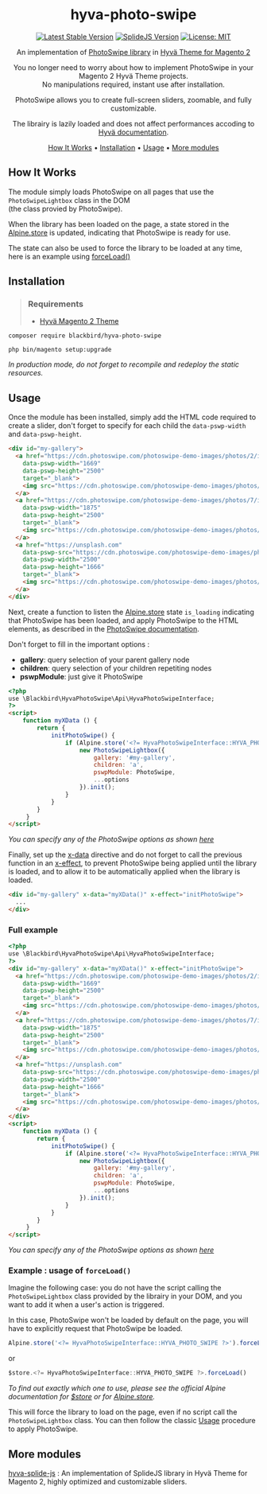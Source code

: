<!-- markdownlint-configure-file {
  "MD013": {
    "code_blocks": false,
    "tables": false
  },
  "MD033": false,
  "MD041": false
} -->

<div align="center">
  
# hyva-photo-swipe

[![Latest Stable Version](https://img.shields.io/badge/version-1.0.0-blue)](https://packagist.org/packages/blackbird/hyva-photo-swipe)
[![SplideJS Version](https://img.shields.io/badge/photoswipe-5.4.1-purple)](https://github.com/dimsemenov/PhotoSwipe/releases/tag/v5.4.1)
[![License: MIT](https://img.shields.io/github/license/blackbird-agency/hyva-photo-swipe.svg)](./LICENSE)


An implementation of [PhotoSwipe library](https://photoswipe.com/) in [Hyvä Theme for Magento 2](https://www.hyva.io/hyva-themes-license.html)

You no longer need to worry about how to implement PhotoSwipe in your Magento 2 Hyvä Theme projects.</br>
No manipulations required, instant use after installation.

PhotoSwipe allows you to create full-screen sliders, zoomable, and fully customizable.

The librairy is lazily loaded and does not affect performances accoding to [Hyvä documentation](https://docs.hyva.io/hyva-themes/writing-code/patterns/loading-external-javascript.html).

[How It Works](#how-it-works) •
[Installation](#installation) •
[Usage](#usage) •
[More modules](#more-modules)

</div>

## How It Works

The module simply loads PhotoSwipe on all pages that use the `PhotoSwipeLightbox` class in the DOM</br>
(the class provied by PhotoSwipe).

When the library has been loaded on the page, a state stored in the [Alpine.store](https://alpinejs.dev/globals/alpine-store) is updated, indicating that PhotoSwipe is ready for use.

The state can also be used to force the library to be loaded at any time, here is an example using [forceLoad()](#example--usage-of-forceload)

## Installation

> ### Requirements
> - [Hyvä Magento 2 Theme](https://www.hyva.io/hyva-themes-license.html)

```
composer require blackbird/hyva-photo-swipe
```
```
php bin/magento setup:upgrade
```
*In production mode, do not forget to recompile and redeploy the static resources.*

## Usage

Once the module has been installed, simply add the HTML code required to create a slider, don't forget to specify for each child the `data-pswp-width` and `data-pswp-height`.

```html
<div id="my-gallery">
  <a href="https://cdn.photoswipe.com/photoswipe-demo-images/photos/2/img-2500.jpg" 
    data-pswp-width="1669" 
    data-pswp-height="2500" 
    target="_blank">
    <img src="https://cdn.photoswipe.com/photoswipe-demo-images/photos/2/img-200.jpg" alt="" />
  </a>
  <a href="https://cdn.photoswipe.com/photoswipe-demo-images/photos/7/img-2500.jpg" 
    data-pswp-width="1875" 
    data-pswp-height="2500" 
    target="_blank">
    <img src="https://cdn.photoswipe.com/photoswipe-demo-images/photos/7/img-200.jpg" alt="" />
  </a>
  <a href="https://unsplash.com" 
    data-pswp-src="https://cdn.photoswipe.com/photoswipe-demo-images/photos/3/img-2500.jpg"
    data-pswp-width="2500" 
    data-pswp-height="1666" 
    target="_blank">
    <img src="https://cdn.photoswipe.com/photoswipe-demo-images/photos/3/img-200.jpg" alt="" />
  </a>
</div>
```

Next, create a function to listen the [Alpine.store](https://alpinejs.dev/globals/alpine-store) state `is_loading` indicating that PhotoSwipe has been loaded, and apply PhotoSwipe to the HTML elements, as described in the [PhotoSwipe documentation](https://photoswipe.com/getting-started/#initialization).

Don't forget to fill in the important options :
- **gallery**: query selection of your parent gallery node
- **children**: query selection of your children repetiting nodes
- **pswpModule**: just give it PhotoSwipe

```html
<?php
use \Blackbird\HyvaPhotoSwipe\Api\HyvaPhotoSwipeInterface;
?>
<script>
    function myXData () {
        return {
            initPhotoSwipe() {
                if (Alpine.store('<?= HyvaPhotoSwipeInterface::HYVA_PHOTO_SWIPE ?>').is_loaded) {
                    new PhotoSwipeLightbox({
                        gallery: '#my-gallery',
                        children: 'a',
                        pswpModule: PhotoSwipe,
                        ...options
                    }).init();
                }
            }
        }
     }
</script>
```
*You can specify any of the PhotoSwipe options as shown [here](https://photoswipe.com/options/)*

Finally, set up the [x-data](https://alpinejs.dev/directives/data) directive and do not forget to call the previous function in an [x-effect](https://alpinejs.dev/directives/effect), to prevent PhotoSwipe being applied until the library is loaded, and to allow it to be automatically applied when the library is loaded.

```html
<div id="my-gallery" x-data="myXData()" x-effect="initPhotoSwipe">
  ...
</div>
```

### Full example

```html
<?php
use \Blackbird\HyvaPhotoSwipe\Api\HyvaPhotoSwipeInterface;
?>
<div id="my-gallery" x-data="myXData()" x-effect="initPhotoSwipe">
  <a href="https://cdn.photoswipe.com/photoswipe-demo-images/photos/2/img-2500.jpg" 
    data-pswp-width="1669" 
    data-pswp-height="2500" 
    target="_blank">
    <img src="https://cdn.photoswipe.com/photoswipe-demo-images/photos/2/img-200.jpg" alt="" />
  </a>
  <a href="https://cdn.photoswipe.com/photoswipe-demo-images/photos/7/img-2500.jpg" 
    data-pswp-width="1875" 
    data-pswp-height="2500" 
    target="_blank">
    <img src="https://cdn.photoswipe.com/photoswipe-demo-images/photos/7/img-200.jpg" alt="" />
  </a>
  <a href="https://unsplash.com" 
    data-pswp-src="https://cdn.photoswipe.com/photoswipe-demo-images/photos/3/img-2500.jpg"
    data-pswp-width="2500" 
    data-pswp-height="1666" 
    target="_blank">
    <img src="https://cdn.photoswipe.com/photoswipe-demo-images/photos/3/img-200.jpg" alt="" />
  </a>
</div>
<script>
    function myXData () {
        return {
            initPhotoSwipe() {
                if (Alpine.store('<?= HyvaPhotoSwipeInterface::HYVA_PHOTO_SWIPE ?>').is_loaded) {
                    new PhotoSwipeLightbox({
                        gallery: '#my-gallery',
                        children: 'a',
                        pswpModule: PhotoSwipe,
                        ...options
                    }).init();
                }
            }
        }
     }
</script>
```
*You can specify any of the PhotoSwipe options as shown [here](https://photoswipe.com/options/)*

### Example : usage of `forceLoad()`

Imagine the following case: you do not have the script calling the `PhotoSwipeLightbox` class provided by the librairy in your DOM, and you want to add it when a user's action is triggered.

In this case, PhotoSwipe won't be loaded by default on the page, you will have to explicitly request that PhotoSwipe be loaded.

```js
Alpine.store('<?= HyvaPhotoSwipeInterface::HYVA_PHOTO_SWIPE ?>').forceLoad()
```
or
```js
$store.<?= HyvaPhotoSwipeInterface::HYVA_PHOTO_SWIPE ?>.forceLoad()
```
*To find out exactly which one to use, please see the official Alpine documentation for [$store](https://alpinejs.dev/magics/store) or for [Alpine.store](https://alpinejs.dev/globals/alpine-store).*

This will force the library to load on the page, even if no script call the `PhotoSwipeLightbox` class. You can then follow the classic [Usage](#usage) procedure to apply PhotoSwipe.

## More modules

<div justify="center">
  
[hyva-splide-js](https://github.com/blackbird-agency/hyva-splide-js) : An implementation of SplideJS library in Hyvä Theme for Magento 2, highly optimized and customizable sliders.

</div>
